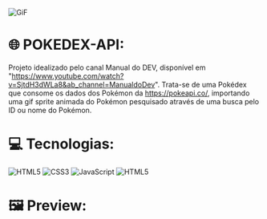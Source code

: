 ![GiF](https://pa1.aminoapps.com/6201/cf13ebf8b020cf65090f74bf11bb526f9518c07c_hq.gif)
# 🌐 POKEDEX-API:
Projeto idealizado pelo canal Manual do DEV, disponível em "https://www.youtube.com/watch?v=SjtdH3dWLa8&ab_channel=ManualdoDev". Trata-se de uma Pokédex que consome os dados dos Pokémon da https://pokeapi.co/, importando uma gif sprite animada do Pokémon pesquisado através de uma busca pelo ID ou nome do Pokémon.


# 💻 Tecnologias:
![HTML5](https://img.shields.io/badge/html5-%23E34F26.svg?style=for-the-badge&logo=html5&logoColor=white) ![CSS3](https://img.shields.io/badge/css3-%231572B6.svg?style=for-the-badge&logo=css3&logoColor=white) ![JavaScript](https://img.shields.io/badge/javascript-%23323330.svg?style=for-the-badge&logo=javascript&logoColor=%23F7DF1E) ![HTML5](https://img.shields.io/badge/FETCH-API-%23323330.svg?style=for-the-badge&logo=html5&logoColor=white) 

# 🖼️ Preview: 






